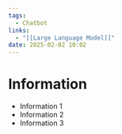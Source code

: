 ```yaml
---
tags:
  - Chatbot
links:
  - "[[Large Language Model]]"
date: 2025-02-02 10:02
---
```


# Information

- Information 1
- Information 2
- Information 3